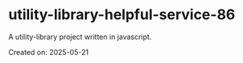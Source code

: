 # utility-library-helpful-service-86

A utility-library project written in javascript.

Created on: 2025-05-21
